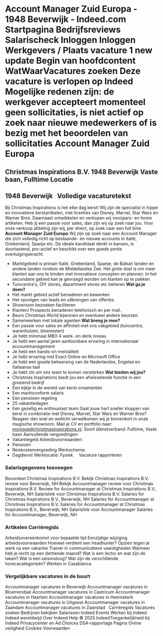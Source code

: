 Account Manager Zuid Europa - 1948 Beverwijk - Indeed.com
Startpagina
Bedrijfsreviews
Salarischeck
Inloggen
Inloggen
Werkgevers / Plaats vacature
1 new update
Begin van hoofdcontent
WatWaarVacatures zoeken
Deze vacature is verlopen op Indeed
Mogelijke redenen zijn: de werkgever accepteert momenteel geen sollicitaties, is niet actief op zoek naar nieuwe medewerkers of is bezig met het beoordelen van sollicitaties
Account Manager Zuid Europa
===========================
Christmas Inspirations B.V.
1948 Beverwijk
Vaste baan, Fulltime
Locatie
-------
1948 Beverwijk
&nbsp;
Volledige vacaturetekst
-----------------------
Bij Christmas Inspirations is het elke dag kerst! Wij zijn de specialist in hippe en innovatieve kerstartikelen, met licenties van Disney, Marvel, Star Wars en Warner Bros. Daarnaast ontwikkelen en verkopen wij voorjaars- en home artikelen.
Heb jij een passie voor sales, dan zijn wij op zoek naar jou. Voor onze verkoop afdeling zijn wij, per direct, op zoek naar een full time
**Account Manager Zuid Europa**
Wij zijn op zoek naar een Account Manager die zich volledig richt op bestaande- en nieuwe accounts in Italië, Griekenland, Spanje etc. De ideale kandidaat denkt in kansen, is doortastend, pro-actief en beschikt over een goede portie overtuigingskracht.
* Marktgebied is primair Italië, Griekenland, Spanje, de Balkan landen en andere landen rondom de Middellandse Zee. Het grote doel is om meer klanten aan ons te binden met innovatieve concepten en plannen. In het secundaire gebied kan je gevraagd worden om klanten op te pakken
* Tuincentra's, DIY stores, department stores etc beheren
**Wat ga je doen?**
* Het markt gebied actief benaderen en bewerken
* Het opvolgen van leads en uitbrengen van offertes
* Showroom bezoeken faciliteren
* Klanten/ Prospects benaderen telefonisch en per mail.
* Beurs Christmas World bijwonen en eventueel andere beurzen
* Samenwerken met lokale agenten
**Wat breng je mee?**
* Een passie voor sales en affiniteit met ons vakgebied (tuincentra, warenhuizen, bloemisten)
* Je hebt minimaal MBO 4 werk- en denk niveau
* Je hebt een aantal jaren aantoonbare ervaring in internationaal accountmanagement
* Je hebt een hands-on mentaliteit
* Je hebt ervaring met Exact Online en Microsoft Office
* Je hebt een goede beheersing van de Nederlandse, Engelse en Italiaanse taal
* Je hebt zin om ons team te komen versterken
**Wat bieden wij jou?**
* Christmas Inspirations biedt jou een afwisselende functie in een groeiend bedrijf
* Een kijkje in de wereld van kerst ornamenten
* Een marktconform salaris
* Een pensioen regeling
* 25 vakantiedagen
* Een gezellig en enthousiast team
Gaat jouw hart sneller kloppen van kerst in combinatie met Disney, Marvel, Star Wars en Warner Bros? Reageer dan snel en wellicht verwelkomen wij je binnenkort in onze magische showroom. Mail je CV en portfolio naar: monique@christmasinspirations.nl.
Soort dienstverband: Fulltime, Vaste baan
Aanvullende vergoedingen:
* Vakantiegeld
Arbeidsvoorwaarden:
* Pensioen
* Reiskostenvergoeding
Werkschema:
* Dagdienst
Werklocatie: Fysiek
&nbsp;
&nbsp;
Vacature rapporteren
### Salarisgegevens toevoegen
Beoordeel Christmas Inspirations B.V.
Bekijk Christmas Inspirations B.V. review voor Beverwijk, NH
Bekijk Accountmanager review voor Christmas Inspirations B.V.
Review for Accountmanager at Christmas Inspirations B.V., Beverwijk, NH
Salarislink voor Christmas Inspirations B.V.
Salaries for Christmas Inspirations B.V., Beverwijk, NH
Salaries for Accountmanager at Christmas Inspirations B.V.
Salaries for Accountmanager at Christmas Inspirations B.V., Beverwijk, NH
Salarislink voor Accountmanager
Salaries for Accountmanager, Beverwijk, NH
&nbsp;
### Artikelen Carrièregids
Arbeidsovereenkomst voor bepaalde tijd
Eenzijdige wijziging arbeidsvoorwaarden
Hoeveel verdient een headhunter?
Opzien tegen je werk na een vakantie
Trainer in communicatieve vaardigheden
Wanneer heb je recht op een dertiende maand?
Wat is een lector en wat zijn de taken?
Wat is een seismoloog?
Wat zijn de verschillende horecacategorieën?
Werken in Casablanca
&nbsp;
### Vergelijkbare vacatures in de buurt
Accountmanager vacatures in Beverwijk
Accountmanager vacatures in Bloemendaal
Accountmanager vacatures in Castricum
Accountmanager vacatures in Haarlem
Accountmanager vacatures in Heemskerk
Accountmanager vacatures in Uitgeest
Accountmanager vacatures in Zaandam
Accountmanager vacatures in Zaanstad
&nbsp;
Carrièregids Vacatures zoeken Bedrijven bekijken Salarissen Indeed Events Werken bij Indeed Indeed wereldwijd Over Indeed Help
© 2025 IndeedToegankelijkheid bij Indeed Privacycenter en Ad Choices DSA-rapportage Pagina Online veiligheid Cookies Voorwaarden